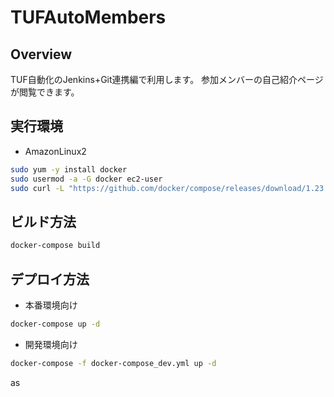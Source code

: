 # TUFAutoMembers
## Overview
TUF自動化のJenkins+Git連携編で利用します。
参加メンバーの自己紹介ページが閲覧できます。

## 実行環境
- AmazonLinux2
```bash
sudo yum -y install docker
sudo usermod -a -G docker ec2-user
sudo curl -L "https://github.com/docker/compose/releases/download/1.23.2/docker-compose-$(uname -s)-$(uname -m)" -o /usr/local/bin/docker-compose
```

## ビルド方法
```bash
docker-compose build
```

## デプロイ方法
- 本番環境向け

```bash
docker-compose up -d
```

- 開発環境向け

```bash
docker-compose -f docker-compose_dev.yml up -d
```
as
